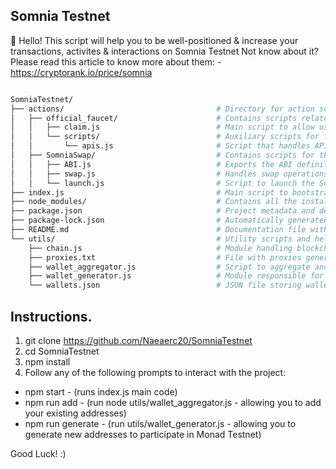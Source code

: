 ## Somnia Testnet

👋 Hello! This script will help you to be well-positioned & increase your transactions, activites & interactions on Somnia Testnet
Not know about it? Please read this article to know more about them: - https://cryptorank.io/price/somnia

```bash

SomniaTestnet/
├── actions/                                  # Directory for action scripts or modules.
│   ├── official_faucet/                      # Contains scripts related to the official faucet functionalities.
│   │   ├── claim.js                          # Main script to allow users to claim tokens from the official faucet.
│   │   └── scripts/                          # Auxiliary scripts for faucet operations.
│   │       └── apis.js                       # Script that handles API interactions for faucet operations.
│   ├── SomniaSwap/                           # Contains scripts for the SomniaSwap module (To be implemented).
│   │   ├── ABI.js                            # Exports the ABI definitions for SomniaSwap contracts (To be implemented).
│   │   ├── swap.js                           # Handles swap operations for SomniaSwap (To be implemented).
│   │   └── launch.js                         # Script to launch the SomniaSwap module (To be implemented).
├── index.js                                  # Main script to bootstrap and initialize the SomniaTestnet project.
├── node_modules/                             # Contains all the installed npm packages and dependencies.
├── package.json                              # Project metadata and dependency definitions.
├── package-lock.json                         # Automatically generated file that locks the versions of dependencies.
├── README.md                                 # Documentation file with project overview and usage instructions.
└── utils/                                    # Utility scripts and helper modules for various operations.
    ├── chain.js                              # Module handling blockchain interactions and core chain functionalities.
    ├── proxies.txt                           # File with proxies generated from 2CAPTCHA in format socks5://login:pass@ip:port.
    ├── wallet_aggregator.js                  # Script to aggregate and manage wallet information.
    ├── wallet_generator.js                   # Module responsible for generating new wallet instances.
    └── wallets.json                          # JSON file storing wallet configurations and data.

```

## Instructions.

1. git clone https://github.com/Naeaerc20/SomniaTestnet
2. cd SomniaTestnet
3. npm install
4. Follow any of the following prompts to interact with the project:

- npm start - (runs index.js main code)
- npm run add - (run node utils/wallet_aggregator.js - allowing you to add your existing addresses)
- npm run generate - (run utils/wallet_generator.js - allowing you to generate new addresses to participate in Monad Testnet)

Good Luck! :)


